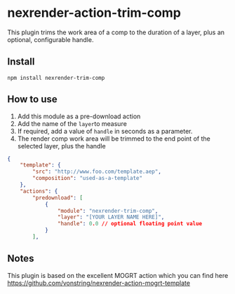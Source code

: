 # nexrender-action-trim-comp

This plugin trims the work area of a comp to the duration of a layer, plus an optional, configurable handle.

## Install

`npm install nexrender-trim-comp`

## How to use

1. Add this module as a pre-download action
2. Add the name of the `layer`to measure
2. If required, add a value of `handle` in seconds as a parameter.
3. The render comp work area will be trimmed to the end point of the selected layer, plus the handle



```json
{
    "template": {
        "src": "http://www.foo.com/template.aep",
        "composition": "used-as-a-template"
    },
    "actions": {
        "predownload": [
            {
                "module": "nexrender-trim-comp",
                "layer": "[YOUR LAYER NAME HERE]",
                "handle": 0.0 // optional floating point value
            }
        ],

```

## Notes

This plugin is based on the excellent MOGRT action which you can find here
https://github.com/vonstring/nexrender-action-mogrt-template

